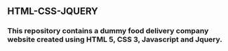 ## HTML-CSS-JQUERY

### This repository contains a dummy food delivery company website created using HTML 5, CSS 3, Javascript and Jquery.
